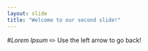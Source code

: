 ```yaml
---
layout: slide
title: "Welcome to our second slide!"
---
```

#*Lorem Ipsum* :pencil2:
Use the left arrow to go back!
